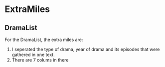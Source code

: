 # ExtraMiles
## DramaList ##
For the DramaList, the extra miles are:
1. I seperated the type of drama, year of drama and its episodes that were gathered in one text.
2. There are 7 colums in there
